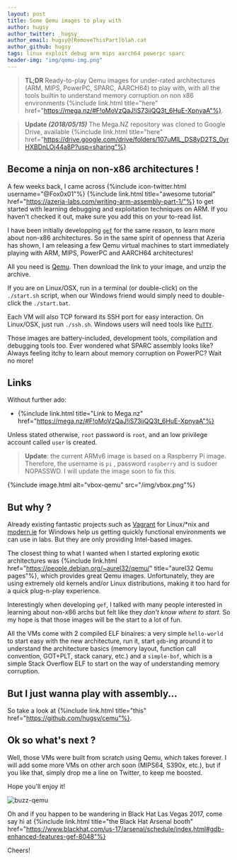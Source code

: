 ```yaml
---
layout: post
title: Some Qemu images to play with
author: hugsy
author_twitter: _hugsy_
author_email: hugsy@[RemoveThisPart]blah.cat
author_github: hugsy
tags: linux exploit debug arm mips aarch64 powerpc sparc
header-img: "img/qemu-img.png"
---
```


> **TL;DR**
> Ready-to-play Qemu images for under-rated architectures (ARM, MIPS, PowerPC,
> SPARC, AARCH64) to play with, with all the tools builtin to understand memory
> corruption on non x86 environments
> {%include link.html title="here" href="https://mega.nz/#F!oMoVzQaJ!iS73iiQQ3t_6HuE-XpnyaA"%}.

> **Update _(2018/05/15)_**
> The Mega.NZ repository was cloned to Google Drive, available
> {%include link.html title="here" href="https://drive.google.com/drive/folders/107uMlL_DS8yD2TS_0yrHXBDnLOj44a8P?usp=sharing"%}


## Become a ninja on non-x86 architectures !

A few weeks back, I came across {%include icon-twitter.html
username="@Fox0x01"%} {%include link.html title="awesome tutorial"
href="https://azeria-labs.com/writing-arm-assembly-part-1/"%} to get
started with learning debugging and exploitation techniques on ARM. If you
haven't checked it out, make sure you add this on your to-read list.

I have been initially developping [`gef`](https://github.com/hugsy/gef.git) for
the same reason, to learn more about non-x86 architectures. So in the same
spirit of openness that Azeria has shown, I am releasing a few Qemu virtual
machines to start immediately playing with ARM, MIPS, PowerPC and AARCH64
architectures!

All you need is [Qemu](http://www.qemu.org). Then download the link to your
image, and unzip the archive.

If you are on Linux/OSX, run in a terminal (or double-click) on the `./start.sh`
script, when our Windows friend would simply need to double-click the `./start.bat`.

Each VM will also TCP forward its SSH port for easy interaction. On Linux/OSX, just
run `./ssh.sh`. Windows users will need tools like [`PuTTY`](http://www.putty.org).

Those images are battery-included, development tools, compilation and debugging
tools too. Ever wondered what SPARC assembly looks like? Always feeling itchy to
learn about memory corruption on PowerPC? Wait no more!


## Links

Without further ado:

  * {%include link.html title="Link to Mega.nz" href="https://mega.nz/#F!oMoVzQaJ!iS73iiQQ3t_6HuE-XpnyaA"%}

Unless stated otherwise, `root` password is `root`, and an low privilege account
called `user` is created.

> **Update**: the current ARMv6 image is based on a Raspberry Pi
> image. Therefore, the username is `pi` , password `raspberry` and is sudoer
> NOPASSWD. I will update the image soon to fix this.


{%include image.html alt="vbox-qemu" src="/img/vbox.png"%}


## But why ?

Already existing fantastic projects such
as [Vagrant](https://atlas.hashicorp.com/boxes/search) for Linux/*nix
and [modern.ie](https://developer.microsoft.com/en-us/microsoft-edge/tools/vms/)
for Windows help us getting quickly functional environments we can use in
labs. But they are only providing Intel-based images.

The closest thing to what I wanted when I started exploring exotic architectures
was {%include link.html href="https://people.debian.org/~aurel32/qemu/"
title="aurel32 Qemu pages"%}, which provides great Qemu images. Unfortunately,
they are using extremely old kernels and/or Linux distributions, making it too
hard for a quick plug-n-play experience.

Interestingly when developing `gef`, I talked with many people interested in
learning about non-x86 archs but felt like they _don't know where to
start_. So my hope is that those images will be the start to a lot of
fun.

All the VMs come with 2 compiled ELF binaires: a very simple `hello-world`
to start easy with the new architecture, run it, start `gdb`-ing around it to understand the architecture basics (memory layout, function call convention, GOT+PLT, stack canary, etc.) and a `simple-bof`, which is a simple
Stack Overflow ELF to start on the way of understanding memory corruption.


## But I just wanna play with assembly...

So take a look at {%include link.html title="this" href="https://github.com/hugsy/cemu"%}.


## Ok so what's next ?

Well, those VMs were built from scratch using Qemu, which takes forever. I will
add some more VMs on other arch soon (MIPS64, S390x, etc.), but if you like
that, simply drop me a line on Twitter, to keep me boosted.

Hope you'll enjoy it!

![buzz-qemu](https://i.imgflip.com/1ri3fi.jpg)

Oh and if you happen to be wandering in Black Hat Las Vegas 2017, come say hi at
{%include link.html title="the Black Hat Arsenal booth" href="https://www.blackhat.com/us-17/arsenal/schedule/index.html#gdb-enhanced-features-gef-8048"%}

Cheers!
